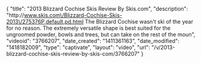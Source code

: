 {
    "title": "2013 Blizzard Cochise Skis Review By Skis.com",
    "description": "http:\/\/www.skis.com\/Blizzard-Cochise-Skis-2013\/275376P,default,pd.html  The Blizzard Cochise wasn't ski of the year for no reason. The extremely versatile shape is best suited for the ungroomed powder, bowls and trees, but can take on the rest of the moun",
    "videoid": "3766207",
    "date_created": "1411361163",
    "date_modified": "1418182009",
    "type": "captivate",
    "layout": "video",
    "url": "\/v\/2013-blizzard-cochise-skis-review-by-skis-com\/3766207"
}